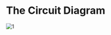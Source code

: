 # The Circuit Diagram
![1](https://user-images.githubusercontent.com/112697142/201328648-a9350483-ef02-4e72-bd65-cf46e2c4f313.PNG)
